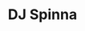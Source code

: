 ---
title: "DJ Spinna"
summary: "American house & hip hop DJ, producer, and artist. Born: 30 January 1973 in Brooklyn, New York City, New York, USA. Brooklyn born and raised DJ, producer, remixer and artist. Spinna began his recording career in 1994 as a member of the the underground hip hop group . Throughout his career, he has broken down musical barriers between the worlds of hip hop, deep house, soul, and jazz working with everyone from , , and , through , , , and all the way to , , and . He has other notable side projects to his credit such as the , , and his alter ego , which have also seen releases."
image: "dj-spinna.jpg"
apple_music_artist_url: "None"
wikipedia_url: "none"
---